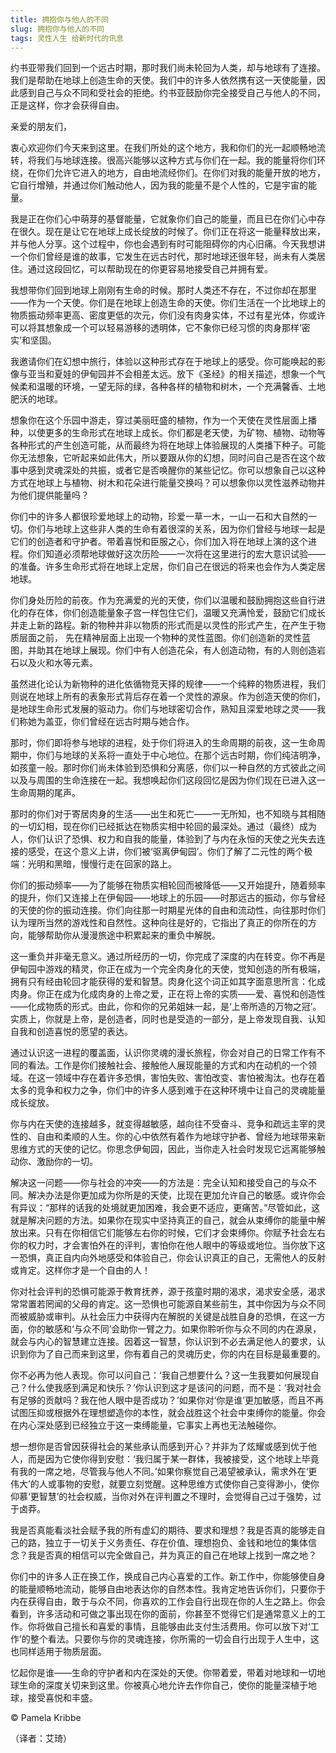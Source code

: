 ```yaml
--- 
title: 拥抱你与他人的不同 
slug: 拥抱你与他人的不同 
tags: 灵性人生 给新时代的讯息
--- 
```

约书亚带我们回到一个远古时期，那时我们尚未轮回为人类，却与地球有了连接。我们是帮助在地球上创造生命的天使。我们中的许多人依然携有这一天使能量，因此感到自己与众不同和受社会的拒绝。约书亚鼓励你完全接受自己与他人的不同，正是这样，你才会获得自由。

亲爱的朋友们，

衷心欢迎你们今天来到这里。在我们所处的这个地方，我和你们的光一起顺畅地流转，将我们与地球连接。很高兴能够以这种方式与你们在一起。我的能量将你们环绕，在你们允许它进入的地方，自由地流经你们。在你们对我的能量开放的地方，它自行增殖，并通过你们触动他人，因为我的能量不是个人性的，它是宇宙的能量。

我是正在你们心中萌芽的基督能量，它就象你们自己的能量，而且已在你们心中存在很久。现在是让它在地球上成长绽放的时候了。你们正在将这一能量释放出来，并与他人分享。这个过程中，你也会遇到有时可能阻碍你的内心旧痛。今天我想讲一个你们曾经是谁的故事，它发生在远古时代，那时地球还很年轻，尚未有人类居住。通过这段回忆，可以帮助现在的你更容易地接受自己并拥有爱。

我想带你们回到地球上刚刚有生命的时候。那时人类还不存在，不过你却在那里——作为一个天使。你们是在地球上创造生命的天使。你们生活在一个比地球上的物质振动频率更高、密度更低的次元，你们没有肉身实体，不过有星光体，你或许可以将其想象成一个可以轻易游移的透明体，它不象你已经习惯的肉身那样‘密实’和坚固。

我邀请你们在幻想中旅行，体验以这种形式存在于地球上的感受。你可能唤起的影像与亚当和夏娃的伊甸园并不会相差太远。放下《圣经》的相关描述，想象一个气候柔和温暖的环境，一望无际的绿，各种各样的植物和树木，一个充满馨香、土地肥沃的地球。

想象你在这个乐园中游走，穿过美丽旺盛的植物，作为一个天使在灵性层面上播种，以使更多的生命形式在地球上成长。你们都是老天使，为矿物、植物、动物等各种形式的产生创造可能，从而最终为将在地球上体验展现的人类播下种子。可能你无法想象，它听起来如此伟大，所以要跟从你的幻想，同时问自己是否在这个故事中感到灵魂深处的共振，或者它是否唤醒你的某些记忆。你可以想象自己以这种方式在地球上与植物、树木和花朵进行能量交换吗？可以想象你以灵性滋养动物并为他们提供能量吗？

你们中的许多人都很珍爱地球上的动物，珍爱一草一木，一山一石和大自然的一切。你们与地球上这些非人类的生命有着很深的关系，因为你们曾经与地球一起是它们的创造者和守护者。带着喜悦和臣服之心，你们加入将在地球上演的这个进程。你们知道必须帮地球做好这次历险——一次将在这里进行的宏大意识试验——的准备。许多生命形式将在地球上定居，你们自己在很远的将来也会作为人类定居地球。

你们身处历险的前夜。作为充满爱的光的天使，你们以温暖和鼓励拥抱这些自行进化的存在体，你们创造能量象子宫一样包住它们，温暖又充满怜爱，鼓励它们成长并走上新的路程。新的物种并非以物质的形式而是以灵性的形式产生，在产生于物质层面之前， 先在精神层面上出现一个物种的灵性蓝图。你们创造新的灵性蓝图，并助其在地球上展现。你们中有人创造花朵，有人创造动物，有的人则创造岩石以及火和水等元素。

虽然进化论认为新物种的进化依循物竞天择的规律——一个纯粹的物质进程，我们则说在地球上所有的表象形式背后存在着一个灵性的源泉。作为创造天使的你们，是地球生命形式发展的驱动力。你们与地球密切合作，熟知且深爱地球之灵——我们称她为盖亚，你们曾经在远古时期与她合作。

那时，你们即将参与地球的进程，处于你们将进入的生命周期的前夜，这一生命周期中，你们与地球的关系将一直处于中心地位。在那个远古时期，你们纯洁明净，如孩童一般。那时你们尚未体验到恐惧和分离感，你们以一种自然的方式彼此之间以及与周围的生命连接在一起。我想唤起你们这段回忆是因为你们现在已进入这一生命周期的尾声。

那时的你们对于寄居肉身的生活——出生和死亡——一无所知，也不知晓与其相随的一切幻相，现在你们已经抵达在物质实相中轮回的最深处。通过（最终）成为人，你们认识了恐惧、权力和自我的能量，体验到了与内在永恒的天使之光失去连接的感受，在这个意义上讲，你们被‘驱离伊甸园’。你们了解了二元性的两个极端：光明和黑暗，慢慢行走在回家的路上。

你们的振动频率——为了能够在物质实相轮回而被降低——又开始提升，随着频率的提升，你们又连接上在伊甸园——地球上的乐园——时那远古的振动，你与曾经的天使的你的振动连接。你们向往那一时期星光体的自由和流动性，向往那时你们认为理所当然的游戏性和自然性。这种向往是好的，它指出了真正的你所在的方向，能够帮助你从漫漫旅途中积累起来的重负中解脱。

这一重负并非毫无意义。通过所经历的一切，你完成了深度的内在转变。你不再是伊甸园中游戏的精灵，你正在成为一个完全肉身化的天使，觉知创造的所有极端，拥有只有经由轮回才能获得的爱和智慧。肉身化这个词正如其字面意思所言：化成肉身。你正在成为化成肉身的上帝之爱，正在将上帝的实质——爱、喜悦和创造性——化成物质的形式。由此，你和你的兄弟姐妹一起，是‘上帝所造的万物之冠’。实质上，你就是上帝，是创造者，同时也是受造的一部分，是上帝发现自我、认知自我和创造喜悦的愿望的表达。

通过认识这一进程的覆盖面，认识你灵魂的漫长旅程，你会对自己的日常工作有不同的看法。工作是你们接触社会、接触他人展现能量的方式和内在动机的一个领域。在这一领域中存在着许多恐惧，害怕失败、害怕改变、害怕被淘汰。也存在着太多的竞争和权力之争，你们中的许多人感到难于在这种环境中让自己的灵魂能量成长绽放。

你与内在天使的连接越多，就变得越敏感，越向往不受奋斗、竞争和疏远主宰的灵性的、自由和柔顺的人生。你的心中依然有着作为地球守护者、曾经为地球带来新思维方式的天使的记忆。你思念伊甸园，因此，当你走入社会时发现它远离能够触动你、激励你的一切。

解决这一问题——你与社会的冲突——的方法是：完全认知和接受自己的与众不同。解决办法是你更加成为你所是的天使，比现在更加允许自己的敏感。或许你会有异议：“那样的话我的处境就更加困难，我会更不适应，更痛苦。”尽管如此，这就是解决问题的方法。如果你在现实中坚持真正的自己，就会从束缚你的能量中解放出来。只有在你相信它们能够左右你的时候，它们才会束缚你。你赋予社会左右你的权力时，才会害怕外在的评判，害怕你在他人眼中的等级或地位。当你放下这一恐惧，真正自内向外地感受和体验自己，你会认识真正的自己，无需他人的反射或肯定。这样你才是一个自由的人！

你对社会评判的恐惧可能源于教育抚养，源于孩童时期的渴求，渴求安全感，渴求常常置若罔闻的父母的肯定。这一恐惧也可能源自某些前生，其中你因为与众不同而被威胁或审判。从社会压力中获得内在解脱的关键是战胜自身的恐惧，在这一方面，你的敏感和‘与众不同’会助你一臂之力。如果你聆听你与众不同的内在源泉，就会与内心的智慧建立连接。因着这一智慧，你认识到不必去满足他人的要求，认识到你为了自己而来到这里，你有着自己的灵魂历史，你的内在目标是最重要的。

你不必再为他人表现。你可以问自己：‘我自己想要什么？这一生我要如何展现自己？什么使我感到满足和快乐？’你认识到这才是该问的问题，而不是：‘我对社会有足够的贡献吗？我在他人眼中是否成功？’如果你对‘你是谁’更加敏感，而且不再试图压抑或根据外在理想塑造你的本性，就会战胜这个社会中束缚你的能量。你会在内心深处感到已经独立于这一束缚能量，它事实上再也无法触碰你。

想一想你是否曾因获得社会的某些承认而感到开心？并非为了炫耀或感到优于他人，而是因为它使你得到安慰：‘我归属于某一群体，我被接受，这个地球上毕竟有我的一席之地，尽管我与他人不同。’如果你察觉自己渴望被承认，需求外在‘更伟大’的人或事物的安慰，就要立刻觉醒。这种思维方式使你自己变得渺小，使你仰慕‘更智慧’的社会权威，当你对外在评判置之不理时，会觉得自己过于强势，过于卤莽。

我是否真能看淡社会赋予我的所有虚幻的期待、要求和理想？我是否真的能够走自己的路，独立于一切关于义务责任、存在价值、理想抱负、金钱和地位的集体信念？我是否真的相信可以完全做自己，并为真正的自己在地球上找到一席之地？

你们中的许多人正在换工作，换成自己内心喜爱的工作。新工作中，你能够使自身的能量顺畅地流动，能够自由地表达你的自然本性。我肯定地告诉你们，只要你于内在获得自由，敢于与众不同，你喜欢的工作会自行出现在你的人生之路上。你会看到，许多活动和可做之事出现在你的面前，你甚至不觉得它们是通常意义上的工作。你将做自己擅长和喜爱的事情，且能够由此支付生活费用。你可以放下对‘工作’的整个看法。只要你与你的灵魂连接，你所需的一切会自行出现于人生中，这也同样适用于物质层面。

忆起你是谁——生命的守护者和内在深处的天使。你带着爱，带着对地球和一切地球生命的深度关切来到这里。你被真心地允许去作你自己，使你的能量深植于地球，接受喜悦和丰盛。

© Pamela Kribbe

（译者：艾琦）